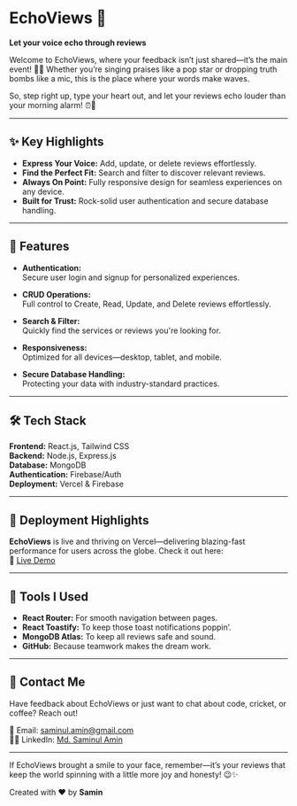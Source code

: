 # EchoViews 🌟  
**Let your voice echo through reviews**  

Welcome to EchoViews, where your feedback isn’t just shared—it’s the main event! 🎉✨
Whether you’re singing praises like a pop star or dropping truth bombs like a mic, this is the place where your words make waves.

So, step right up, type your heart out, and let your reviews echo louder than your morning alarm! ⏰💬

---

## ✨ Key Highlights  
- **Express Your Voice:** Add, update, or delete reviews effortlessly.  
- **Find the Perfect Fit:** Search and filter to discover relevant reviews.  
- **Always On Point:** Fully responsive design for seamless experiences on any device.  
- **Built for Trust:** Rock-solid user authentication and secure database handling.  

---

## 🚀 Features  
- **Authentication:**  
  Secure user login and signup for personalized experiences.  

- **CRUD Operations:**  
  Full control to Create, Read, Update, and Delete reviews effortlessly.  

- **Search & Filter:**  
  Quickly find the services or reviews you're looking for.  

- **Responsiveness:**  
  Optimized for all devices—desktop, tablet, and mobile.  

- **Secure Database Handling:**  
  Protecting your data with industry-standard practices.  

---

## 🛠 Tech Stack  
**Frontend:** React.js, Tailwind CSS  
**Backend:** Node.js, Express.js  
**Database:** MongoDB  
**Authentication:** Firebase/Auth  
**Deployment:** Vercel & Firebase 

---

## 🚀 Deployment Highlights  
**EchoViews** is live and thriving on Vercel—delivering blazing-fast performance for users across the globe. Check it out here:  
🔗 [Live Demo](https://echoviews.web.app/)  

---

## 🧰 Tools I Used  
- **React Router:** For smooth navigation between pages.  
- **React Toastify:** To keep those toast notifications poppin’.    
- **MongoDB Atlas:** To keep all reviews safe and sound.  
- **GitHub:** Because teamwork makes the dream work.  

---

## 🤝 Contact Me  
Have feedback about EchoViews or just want to chat about code, cricket, or coffee? Reach out!  

📧 Email: [saminul.amin@gmail.com](mailto:saminul.amin@gmail.com)   
👨‍💻 LinkedIn: [Md. Saminul Amin](https://www.linkedin.com/in/md-saminul-amin-91605730a)  

---

If EchoViews brought a smile to your face, remember—it’s your reviews that keep the world spinning with a little more joy and honesty! 😉✨  


Created with ❤️ by **Samin**  
